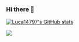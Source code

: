 ### Hi there 👋

[![Luca14797's GitHub stats](https://github-readme-stats.vercel.app/api?username=Luca14797&show_icons=true&theme=cobalt&count_private=true)](https://github.com/anuraghazra/github-readme-stats)

![](https://komarev.com/ghpvc/?username=Luca14797&color=brightgreen)

<!--
**Luca14797/Luca14797** is a ✨ _special_ ✨ repository because its `README.md` (this file) appears on your GitHub profile.

Here are some ideas to get you started:

- 🔭 I’m currently working on ...
- 🌱 I’m currently learning ...
- 👯 I’m looking to collaborate on ...
- 🤔 I’m looking for help with ...
- 💬 Ask me about ...
- 📫 How to reach me: ...
- 😄 Pronouns: ...
- ⚡ Fun fact: ...
-->
